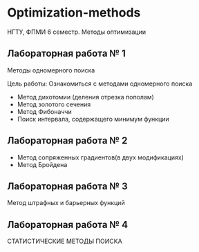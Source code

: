 # Optimization-methods
НГТУ, ФПМИ 6 семестр. Методы оптимизации

## Лабораторная работа № 1
Методы одномерного поиска

Цель работы: Ознакомиться с методами одномерного поиска
+ Метод дихотомии (деления отрезка пополам)
+ Метод золотого сечения
+ Метод Фибоначчи
+ Поиск интервала, содержащего минимум функции


## Лабораторная работа № 2
+ Метод сопряженных градиентов(в двух модификациях)
+ Метод Бройдена

## Лабораторная работа № 3
Метод штрафных и барьерных функций 

## Лабораторная работа № 4
СТАТИСТИЧЕСКИЕ МЕТОДЫ ПОИСКА
